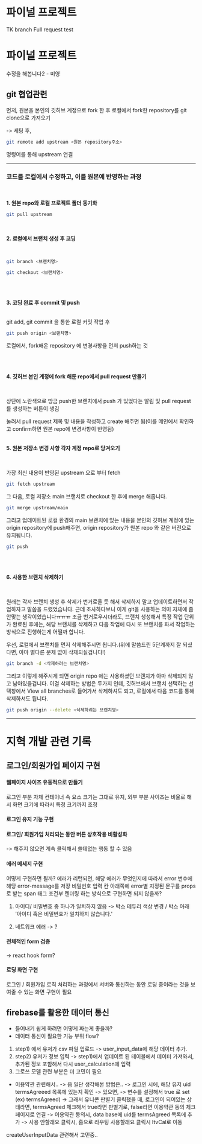 # 파이널 프로젝트

TK branch Full request test

# 파이널 프로젝트

수정을 해봅니다2 - 미영

## git 협업관련

먼저, 원본을 본인의 깃허브 계정으로 fork 한 후
로컬에서 fork한 repository를 git clone으로 가져오기

-> 세팅 후,

```bash
git remote add upstream <원본 repository주소>
```

명령어를 통해 upstream 연결

---

### 코드를 로컬에서 수정하고, 이를 원본에 반영하는 과정

<br>

**1. 원본 repo와 로컬 프로젝트 폴더 동기화**

```bash
git pull upstream
```

<br>

**2. 로컬에서 브랜치 생성 후 코딩**

<br>

```bash
git branch <브랜치명>

git checkout <브랜치명>
```

<br><br>

**3. 코딩 완료 후 commit 및 push**

<br>
git add, git commit 을 통한 로컬 커밋 작업 후

```bash
git push origin <브랜치명>
```

로컬에서, fork해온 repository 에 변경사항을 먼저 push하는 것

<br>
<br>

**4. 깃허브 본인 계정에 fork 해둔 repo에서 pull request 만들기**

<br>

상단에 노란색으로 방금 push한 브랜치에서 push 가 있었다는 알림 및 pull request를 생성하는 버튼이 생김

눌러서 pull request 제목 및 내용을 작성하고 create 해주면 됨(이를 메인에서 확인하고 confirm하면 원본 repo에 변경사항이 반영됨)
<br>
<br>

**5. 원본 저장소 변경 사항 각자 계정 repo로 당겨오기**

<br>

가장 최신 내용이 반영된 upstream 으로 부터 fetch

```bash
git fetch upstream
```

그 다음, 로컬 저장소 main 브랜치로 checkout 한 후에 merge 해줍니다.

```bash
git merge upstream/main
```

그리고 업데이트된 로컬 환경의 main 브랜치에 있는 내용을 본인의 깃허브 계정에 있는 origin repository에 push해주면, origin repository가 원본 repo 와 같은 버전으로 유지됩니다.

```bash
git push
```

<br>
<br>

**6. 사용한 브랜치 삭제하기**

<br>

원래는 각자 브랜치 생성 후 삭제가 번거로울 듯 해서 삭제하지 말고 업데이트하면서 작업하자고 말씀을 드렸었습니다. 근데 조사하다보니 이게 git을 사용하는 의미 자체에 좀 안맞는 생각이었습니다ㅠㅠㅠ 조금 번거로우시더라도, 브랜치 생성해서 특정 작업 단위가 완료된 후에는, 해당 브랜치를 삭제하고 다음 작업에 다시 또 브랜치를 파서 작업하는 방식으로 진행하는게 어떨까 합니다.

우선, 로컬에서 브랜치를 먼저 삭제해주시면 됩니다.(위에 말씀드린 5단계까지 잘 되셨다면, 아마 별다른 문제 없이 삭제되실겁니다!)

```bash
git branch -d <삭제하려는 브랜치명>
```

그리고 이렇게 해주시게 되면 origin repo 에는 사용하셨던 브랜치가 아마 삭제되지 않고 남아있을겁니다. 이걸 삭제하는 방법은 두가지 인데, 깃허브에서 브랜치 선택하는 선택창에서 View all branches로 들어가서 삭제하셔도 되고, 로컬에서 다음 코드를 통해 삭제하셔도 됩니다.

```bash
git push origin --delete <삭제하려는 브랜치명>
```

---

# 지혁 개발 관련 기록

## 로그인/회원가입 페이지 구현

#### 웹페이지 사이즈 유동적으로 만들기

로그인 부분 자체 컨테이너 속 요소 크기는 그대로 유지,
외부 부분 사이즈는 비율로 해서 화면 크기에 따라서 특정 크기까지 조정

#### 로그인 유지 기능 구현

#### 로그인/ 회원가입 처리되는 동안 버튼 상호작용 비활성화

-> 해주지 않으면 계속 클릭해서 쓸데없는 행동 할 수 있음

#### 에러 메세지 구현

어떻게 구현하면 될까?
에러가 리턴되면, 해당 에러가 무엇인지에 따라서 error 변수에 해당 error-message를 저장
비밀번호 입력 칸 아래쪽에 error별 지정된 문구를 props로 받는 span 태그 조건부 렌더링 하는 방식으로 구현하면 되지 않을까?

1. 아이디/ 비밀번호 중 하나가 일치하지 않음
   -> 박스 테두리 색상 변경 / 박스 아래 '아이디 혹은 비밀번호가 일치하지 않습니다.'

2. 네트워크 에러
   -> ?

#### 전체적인 form 검증

-> react hook form?

#### 로딩 화면 구현

로그인 / 회원가입 로직 처리하는 과정에서 서버와 통신하는 동안 로딩 중이라는 것을 보여줄 수 있는 화면 구현이 필요

## firebase를 활용한 데이터 통신

- 들어내기 쉽게 하려면 어떻게 짜는게 좋을까?
- 데이터 통신이 필요한 기능 부위 flow?

1. step1) 에서 유저가 csv 파일 업로드 -> user_input_data에 해당 데이터 추가.
2. step2) 유저가 정보 입력 -> step1)에서 업데이트 된 테이블에서 데이터 가져와서, 추가된 정보 포함해서 다시
   user_calculation에 입력
3. 그로쓰 모델 관련 부분은 더 고민이 필요

- 이용약관 관련해서..
  -> 음 일단 생각해본 방법은..
  -> 로그인 시에, 해당 유저 uid termsAgreeed 목록에 있는지 확인
  -> 있으면, -> 변수를 설정해서 true 로 set (ex) termsAgreed)
  -> 그래서 유니콘 판별기 클릭했을 때, 로그인이 되어있는 상태라면, termsAgreed 체크해서 true라면 판별기로, false라면
  이용약관 동의 체크 페이지로 연결
  -> 이용약관 동의시, data base에 uid를 termsAgreed 목록에 추가
  -> 사용 안할래요 클릭시, 홈으로 라우팅
  사용할래요 클릭시 ltvCal로 이동

createUserInputData 관련해서 고민중..
